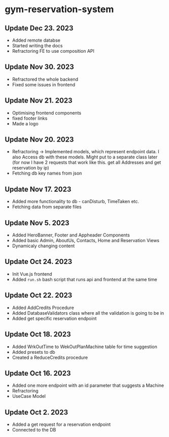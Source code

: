 # gym-reservation-system
## Update Dec 23. 2023
* Added remote databse
* Started writing the docs
* Refractoring FE to use composition API

## Update Nov 30. 2023
* Refractored the whole backend
* Fixed some issues in frontend

## Update Nov 21. 2023
* Optimising frontend components
* fixed footer links
* Made a logo

## Update Nov 20. 2023
* Refractoring -> Implemented models, which represent endpoint data. I also Access db with these models. Might put to a separate class later (for now I have 2 requests that work like this. get all Addresses and get reservation by ip)
* Fetching db key names from json

## Update Nov 17. 2023
* Added more functionality to db - canDisturb, TimeTaken etc.
* Fetching data from separate files

## Update Nov 5. 2023
* Added HeroBanner, Footer and Appheader Components
* Added basic Admin, AboutUs, Contacts, Home and Reservation Views
* Dynamicaly changing content

## Update Oct 24. 2023
* Init Vue.js frontend
* Added ```run.sh``` bash script that runs api and frontend at the same time

## Update Oct 22. 2023
* Added AddCredits Procedure
* Added DatabaseValidators class where all the validation is going to be in
* Added get specific reservation endpoint
  
## Update Oct 18. 2023
* Added WrkOutTime to WekOutPlanMachine table for time suggestion
* Added presets to db
* Created a ReduceCredits procedure

## Update Oct 16. 2023
* Added one more endpoint with an id parameter that suggests a Machine
* Refractoring
* UseCase Model

## Update Oct 2. 2023

* Added a get request for a reservation endpoint
* Connected to the DB
